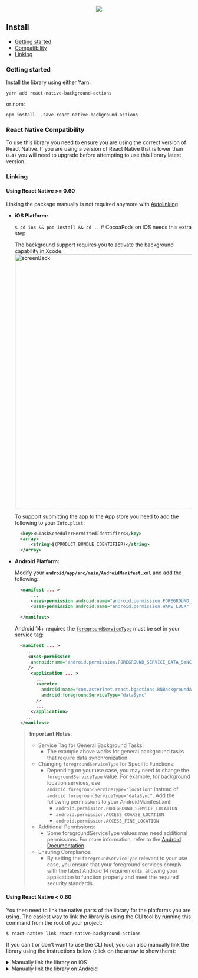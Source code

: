 <p align="center">
  <img src="https://i.imgur.com/G8BUzdZ.png" />
</p>

## Install
- [Getting started](#getting-started)
- [Compatibility](#react-native-compatibility)
- [Linking](#linking)

### Getting started
Install the library using either Yarn:

```
yarn add react-native-background-actions
```

or npm:

```
npm install --save react-native-background-actions
```

### React Native Compatibility
To use this library you need to ensure you are using the correct version of React Native. If you are using a version of React Native that is lower than `0.47` you will need to upgrade before attempting to use this library latest version.

### Linking

#### Using React Native >= 0.60
Linking the package manually is not required anymore with [Autolinking](https://github.com/react-native-community/cli/blob/master/docs/autolinking.md).

- **iOS Platform:**

  `$ cd ios && pod install && cd ..` # CocoaPods on iOS needs this extra step
  
  The background support requires you to activate the background capability in Xcode.
  <img width="688" alt="screenBack" src="https://user-images.githubusercontent.com/44206249/72381524-d2490e00-3717-11ea-959c-f95d94e6ae26.png">

  To support submitting the app to the App store you need to add the following to your `Info.plist`:

  ```xml
    <key>BGTaskSchedulerPermittedIdentifiers</key>
    <array>
        <string>$(PRODUCT_BUNDLE_IDENTIFIER)</string>
    </array>
  ```

- **Android Platform:**

  Modify your **`android/app/src/main/AndroidManifest.xml`** and add the following:
  ```xml
    <manifest ... >
        ...
        <uses-permission android:name="android.permission.FOREGROUND_SERVICE" />
        <uses-permission android:name="android.permission.WAKE_LOCK" />
        ...
    </manifest>
  ```

  Android 14+ requires the [`foregroundServiceType`](https://developer.android.com/about/versions/14/changes/fgs-types-required) must be set in your service tag:
  ```xml
    <manifest ... >
      ...
       <uses-permission
        android:name="android.permission.FOREGROUND_SERVICE_DATA_SYNC"
       />
        <application ... >
          ...
          <service 
            android:name="com.asterinet.react.bgactions.RNBackgroundActionsTask"
            android:foregroundServiceType="dataSync"
          />
          ...
        </application>
      ...
    </manifest>
  ```
  > **Important Notes**:
  > - Service Tag for General Background Tasks:
  >   - The example above works for general background tasks that require data synchronization.
  > - Changing `foregroundServiceType` for Specific Functions:
  >   - Depending on your use case, you may need to change the `foregroundServiceType` value. For example, for background location services, use `android:foregroundServiceType="location"` instead of `android:foregroundServiceType="dataSync"`. Add the following permissions to your AndroidManifest.xml:
  >     - `android.permission.FOREGROUND_SERVICE_LOCATION`
  >     - `android.permission.ACCESS_COARSE_LOCATION`
  >     - `android.permission.ACCESS_FINE_LOCATION`
  > - Additional Permissions:
  >   - Some foregroundServiceType values may need additional permissions. For more information, refer to the [Android Documentation](https://developer.android.com/about/versions/14/changes/fgs-types-required).
  > - Ensuring Compliance:
  >   - By setting the `foregroundServiceType` relevant to your use case, you ensure that your foreground services comply with the latest Android 14 requirements, allowing your application to function properly and meet the required security standards.
#### Using React Native < 0.60

You then need to link the native parts of the library for the platforms you are using. The easiest way to link the library is using the CLI tool by running this command from the root of your project:

`$ react-native link react-native-background-actions`

If you can't or don't want to use the CLI tool, you can also manually link the library using the instructions below (click on the arrow to show them):

<details>
<summary>Manually link the library on iOS</summary>

1. In XCode, in the project navigator, right click `Libraries` ➜ `Add Files to [your project's name]`
2. Go to `node_modules` ➜ `react-native-background-actions` and add `RNBackgroundActions.xcodeproj`
3. In XCode, in the project navigator, select your project. Add `libRNBackgroundActions.a` to your project's `Build Phases` ➜ `Link Binary With Libraries`
4. Run your project (`Cmd+R`)<
</details>

<details>
<summary>Manually link the library on Android</summary>

1. Open up `android/app/src/main/java/[...]/MainApplication.java`
  - Add `import com.asterinet.react.bgactions.BackgroundActionsPackage;` to the imports at the top of the file
  - Add `new BackgroundActionsPackage()` to the list returned by the `getPackages()` method
2. Append the following lines to `android/settings.gradle`:
  	```
  	include ':react-native-background-actions'
  	project(':react-native-background-actions').projectDir = new File(rootProject.projectDir, 	'../node_modules/react-native-background-actions/android')
  	```
3. Insert the following lines inside the dependencies block in `android/app/build.gradle`:
  	```
      compile project(':react-native-background-actions')
  	```
</details>
